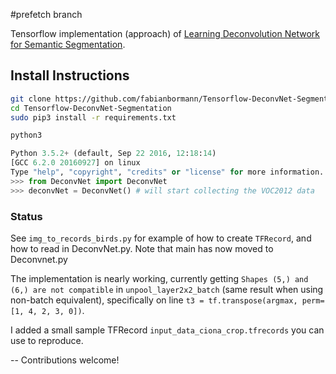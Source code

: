 #prefetch branch 

Tensorflow implementation (approach) of [Learning Deconvolution Network for Semantic Segmentation](http://arxiv.org/pdf/1505.04366v1.pdf). 
## Install Instructions

```zsh
git clone https://github.com/fabianbormann/Tensorflow-DeconvNet-Segmentation.git
cd Tensorflow-DeconvNet-Segmentation
sudo pip3 install -r requirements.txt

python3
```

```python
Python 3.5.2+ (default, Sep 22 2016, 12:18:14) 
[GCC 6.2.0 20160927] on linux
Type "help", "copyright", "credits" or "license" for more information.
>>> from DeconvNet import DeconvNet 
>>> deconvNet = DeconvNet() # will start collecting the VOC2012 data
```

### Status

See `img_to_records_birds.py` for example of how to create `TFRecord`, 
and how to read in DeconvNet.py. Note that main has now moved to Deconvnet.py

The implementation is nearly working, currently getting `Shapes (5,) and (6,) are not compatible` in 
`unpool_layer2x2_batch` (same result when using non-batch equivalent), specifically on line `t3 = tf.transpose(argmax, perm=[1, 4, 2, 3, 0])`.

I added a small sample TFRecord `input_data_ciona_crop.tfrecords` you can use to reproduce.

--
Contributions welcome!
